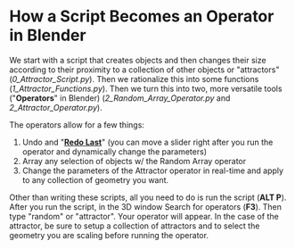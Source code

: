 # How a Script Becomes an Operator in Blender

We start with a script that creates objects and then changes their size according to their proximity to a collection of other objects or "attractors"(_0_Attractor_Script.py_). Then we rationalize this into some functions (_1_Attractor_Functions.py_). Then we turn this into two, more versatile tools ("__Operators__" in Blender) (_2_Random_Array_Operator.py_ and _2_Attractor_Operator.py_).

The operators allow for a few things:
1. Undo and "[__Redo Last__](https://docs.blender.org/manual/en/dev/interface/undo_redo.html#redo-last)" (you can move a slider right after you run the operator and dynamically change the parameters)
2. Array any selection of objects w/ the Random Array operator
3. Change the parameters of the Attractor operator in real-time and apply to any collection of geometry you want.

Other than writing these scripts, all you need to do is run the script (__ALT P__). After you run the script, in the 3D window Search for operators (__F3__). Then type "random" or "attractor". Your operator will appear. In the case of the attractor, be sure to setup a collection of attractors and to select the geometry you are scaling before running the operator.
